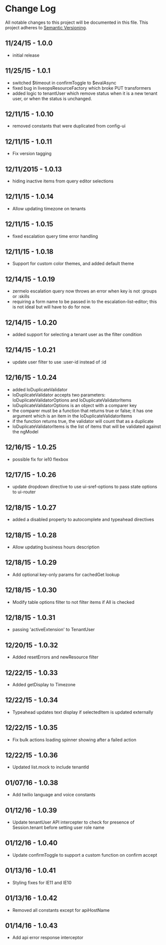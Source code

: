 # Change Log
All notable changes to this project will be documented in this file.
This project adheres to [Semantic Versioning](http://semver.org/).

## 11/24/15 - 1.0.0
- initial release

## 11/25/15 - 1.0.1
- switched $timeout in confirmToggle to $evalAsync
- fixed bug in liveopsResourceFactory which broke PUT transformers
- added logic to tenantUser which remove status when it is a new tenant user,
  or when the status is unchanged.

## 12/11/15 - 1.0.10
- removed constants that were duplicated from config-ui

## 12/11/15 - 1.0.11
- Fix version tagging

## 12/11/2015 - 1.0.13
- hiding inactive items from query editor selections

## 12/11/15 - 1.0.14
- Allow updating timezone on tenants

## 12/11/15 - 1.0.15
- fixed escalation query time error handling

## 12/11/15 - 1.0.18
- Support for custom color themes, and added default theme

## 12/14/15 - 1.0.19
- zermelo escalation query now throws an error when key is not :groups or :skills
- requiring a form name to be passed in to the escalation-list-editor; this is
not ideal but will have to do for now.

## 12/14/15 - 1.0.20
- added support for selecting a tenant user as the filter condition

## 12/14/15 - 1.0.21
- update user filter to use :user-id instead of :id

## 12/16/15 - 1.0.24
- added loDuplicateValidator
- loDuplicateValidator accepts two parameters: loDuplicateValidatorOptions and loDuplicateValidatorItems
- loDuplicateValidatorOptions is an object with a comparer key
- the comparer must be a function that returns true or false; it has one argument which is an item in the loDuplicateValidatorItems
- if the function returns true, the validator will count that as a duplicate
- loDuplicateValidatorItems is the list of items that will be validated against the ngModel

## 12/16/15 - 1.0.25
- possible fix for ie10 flexbox

## 12/17/15 - 1.0.26
- update dropdown directive to use ui-sref-options to pass state options to ui-router

## 12/18/15 - 1.0.27
- added a disabled property to autocomplete and typeahead directives

## 12/18/15 - 1.0.28
- Allow updating business hours description

## 12/18/15 - 1.0.29
- Add optional key-only params for cachedGet lookup

## 12/18/15 - 1.0.30
- Modify table options filter to not filter items if All is checked

## 12/18/15 - 1.0.31
- passing 'activeExtension' to TenantUser

## 12/20/15 - 1.0.32
- Added resetErrors and newResource filter

## 12/22/15 - 1.0.33
- Added getDisplay to Timezone

## 12/22/15 - 1.0.34
- Typeahead updates text display if selectedItem is updated externally

## 12/22/15 - 1.0.35
- Fix bulk actions loading spinner showing after a failed action

## 12/22/15 - 1.0.36
- Updated list.mock to include tenantId

## 01/07/16 - 1.0.38
- Add twilio language and voice constants

## 01/12/16 - 1.0.39
- Update tenantUser API intercepter to check for presence of Session.tenant before setting user role name

## 01/12/16 - 1.0.40
- Update confirmToggle to support a custom function on confirm accept

## 01/13/16 - 1.0.41
- Styling fixes for IE11 and IE10

## 01/13/16 - 1.0.42
- Removed all constants except for apiHostName

## 01/14/16 - 1.0.43
- Add api error response interceptor
